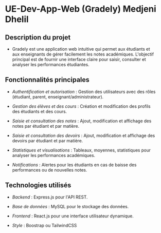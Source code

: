 # UE-Dev-App-Web (Gradely) Medjeni Dhelil

## Description du projet

- Gradely est une application web intuitive qui permet aux étudiants et aux enseignants de gérer facilement les notes académiques. L'objectif principal est de fournir une interface claire pour saisir, consulter et analyser les performances étudiantes.

## Fonctionnalités principales

- *Authentification et autorisation* : Gestion des utilisateurs avec des rôles (étudiant, parent, enseignant/administrateur).

- *Gestion des élèves et des cours* : Création et modification des profils des étudiants et des cours.

- *Saisie et consultation des notes* : Ajout, modification et affichage des notes par étudiant et par matière.

- *Saisie et consultation des devoirs* : Ajout, modification et affichage des devoirs par étudiant et par matière.

- *Statistiques et visualisations* : Tableaux, moyennes, statistiques pour analyser les performances académiques.

- *Notifications* : Alertes pour les étudiants en cas de baisse des performances ou de nouvelles notes.

## Technologies utilisés

- *Backend* : Express.js pour l'API REST.

- *Base de données* : MySQL pour le stockage des données.

- *Frontend* : React.js pour une interface utilisateur dynamique.

- *Style* : Boostrap ou TailwindCSS

